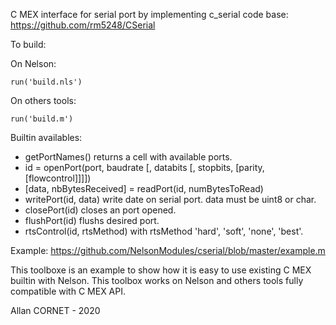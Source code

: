 C MEX interface for serial port by implementing c_serial code base: 
https://github.com/rm5248/CSerial

To build:

On Nelson:
```
run('build.nls')
```

On others tools:
```
run('build.m')
```

Builtin availables:

* getPortNames() returns a cell with available ports.
* id = openPort(port, baudrate [, databits [, stopbits, [parity, [flowcontrol]]]])
* [data, nbBytesReceived] = readPort(id, numBytesToRead)
* writePort(id, data)  write date on serial port. data must be uint8 or char.
* closePort(id) closes an port opened.
* flushPort(id) flushs desired port.
* rtsControl(id, rtsMethod) with rtsMethod 'hard', 'soft', 'none', 'best'.

Example: https://github.com/NelsonModules/cserial/blob/master/example.m

This toolboxe is an example to show how it is easy to use existing C MEX builtin with Nelson.
This toolbox works on Nelson and others tools fully compatible with C MEX API.

Allan CORNET - 2020 
